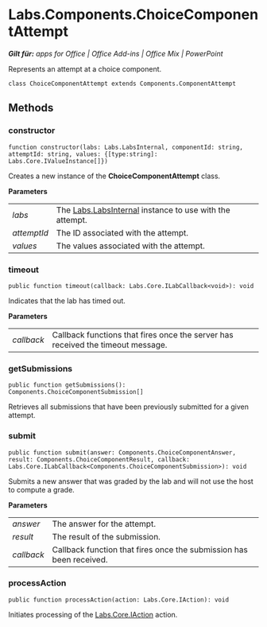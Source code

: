 
# Labs.Components.ChoiceComponentAttempt

 _**Gilt für:** apps for Office | Office Add-ins | Office Mix | PowerPoint_

Represents an attempt at a choice component.

```
class ChoiceComponentAttempt extends Components.ComponentAttempt
```


## Methods




### constructor

 `function constructor(labs: Labs.LabsInternal, componentId: string, attemptId: string, values: {[type:string]: Labs.Core.IValueInstance[]})`

Creates a new instance of the  **ChoiceComponentAttempt** class.

 **Parameters**


|||
|:-----|:-----|
| _labs_|The [Labs.LabsInternal](http://msdn.microsoft.com/library/599fb2c4-bb16-4422-84ad-10ed85a14018.aspx) instance to use with the attempt.|
| _attemptId_|The ID associated with the attempt.|
| _values_|The values associated with the attempt.|

### timeout

 `public function timeout(callback: Labs.Core.ILabCallback<void>): void`

Indicates that the lab has timed out.

 **Parameters**


|||
|:-----|:-----|
| _callback_|Callback functions that fires once the server has received the timeout message.|

### getSubmissions

 `public function getSubmissions(): Components.ChoiceComponentSubmission[]`

Retrieves all submissions that have been previously submitted for a given attempt.


### submit

 `public function submit(answer: Components.ChoiceComponentAnswer, result: Components.ChoiceComponentResult, callback: Labs.Core.ILabCallback<Components.ChoiceComponentSubmission>): void`

Submits a new answer that was graded by the lab and will not use the host to compute a grade.

 **Parameters**


|||
|:-----|:-----|
| _answer_|The answer for the attempt.|
| _result_|The result of the submission.|
| _callback_|Callback function that fires once the submission has been received.|

### processAction

 `public function processAction(action: Labs.Core.IAction): void`

Initiates processing of the [Labs.Core.IAction](../../reference/office-mix/labs.core.iaction.md) action.

